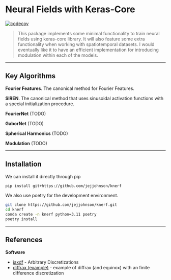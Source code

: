 # Neural Fields with Keras-Core
[![codecov](https://codecov.io/gh/jejjohnson/fieldx/branch/main/graph/badge.svg?token=YGPQQEAK91)](https://codecov.io/gh/jejjohnson/fieldx)

> This package implements some minimal functionality to train neural fields using keras-core library.
> It will also feature some extra functionality when working with spatiotemporal datasets.
> I would eventually like it to have an efficient implementation for introducing modulation within each of the models.



---
## Key Algorithms

**Fourier Features**. The canonical method for Fourier Features.

**SIREN**. The canonical method that uses sinusoidal activation functions with a special initialization procedure.

**FourierNet** (TODO)

**GaborNet** (TODO)

**Spherical Harmonics** (TODO)

**Modulation** (TODO)

---
## Installation

We can install it directly through pip

```bash
pip install git+https://github.com/jejjohnson/knerf
```

We also use poetry for the development environment.

```bash
git clone https://github.com/jejjohnson/knerf.git
cd knerf
conda create -n knerf python=3.11 poetry
poetry install
```



---
## References

**Software**

* [jaxdf](https://github.com/ucl-bug/jaxdf/tree/main) - Arbitrary Discretizations
* [diffrax (example)](https://docs.kidger.site/diffrax/examples/nonlinear_heat_pde/) - example of diffrax (and equinox) with an finite difference discretization